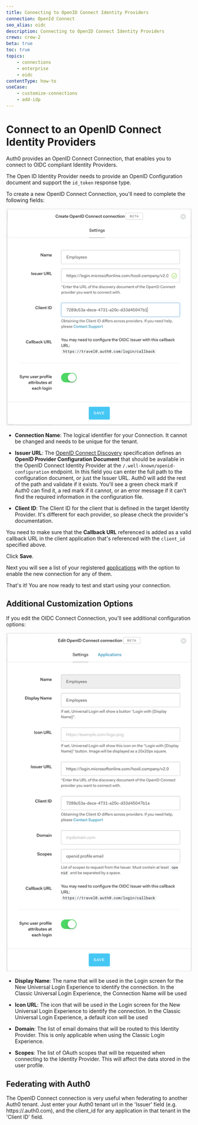 ```yaml
---
title: Connecting to OpenID Connect Identity Providers
connection: OpenId Connect
seo_alias: oidc
description: Connecting to OpenID Connect Identity Providers
crews: crew-2
beta: true
toc: true
topics:
    - connections
    - enterprise
    - oidc
contentType: how-to
useCase:
    - customize-connections
    - add-idp
---
```


# Connect to an OpenID Connect Identity Providers

Auth0 provides an OpenID Connect Connection, that enables you to connect to OIDC compliant Identity Providers. 

The Open ID Identity Provider needs to provide an OpenID Configuration document and support the `id_token` response type. 

To create a new OpenID Connect Connection, you'll need to complete the following fields:

![](/media/articles/connections/enterprise/oidc/oidc-small.png)

* **Connection Name**: The logical identifier for your Connection. It cannot be changed and needs to be unique for the tenant.

* **Issuer URL**: The [OpenID Connect Discovery](https://openid.net/specs/openid-connect-discovery-1_0.html) specification defines an **OpenID Provider Configuration Document** that should be available in the OpenID Connect Identity Provider at the `/.well-known/openid-configuration` endpoint. In this field you can enter the full path to the configuration document, or just the Issuer URL. Auth0 will add the rest of the path and validate if it exists. You'll see a green check mark if Auth0 can find it, a red mark if it cannot, or an error message if it can't find the required information in the configuration file.

* **Client ID**: The Client ID for the client that is defined in the target Identity Provider. It's different for each provider, so please check the provider's documentation.

You need to make sure that the **Callback URL** referenced is added as a valid callback URL in the client application that's referenced with the `client_id` specified above.

Click __Save__.

Next you will see a list of your registered [applications](${manage_url}/#/applications) with the option to enable the new connection for any of them.

That's it! You are now ready to test and start using your connection.

## Additional Customization Options

If you edit the OIDC Connect Connection, you'll see additional configuration options:

![](/media/articles/connections/enterprise/oidc/oidc-details.png)

* **Display Name**: The name that will be used in the Login screen for the New Universal Login Experience to identify the connection. In the Classic Universal Login Experience, the Connection Name will be used

* **Icon URL**: The icon that will be used in the Login screen for the New Universal Login Experience to identify the connection. In the Classic Universal Login Experience, a default icon will be used

* **Domain**: The list of email domains that will be routed to this Identity Provider. This is only applicable when using the Classic Login Experience.

* **Scopes**: The list of OAuth scopes that will be requested when connecting to the Identity Provider. This will affect the data stored in the user profile.

## Federating with Auth0

The OpenID Connect connection is very useful when federating to another Auth0 tenant. Just enter your Auth0 tenant url in the 'Issuer' field (e.g. https://<tenant>.auth0.com), and the client_id for any application in that tenant in the 'Client ID' field.

